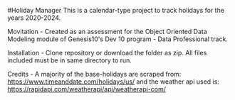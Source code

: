 #Holiday Manager
This is a calendar-type project to track holidays for the years 2020-2024.

Movitation - Created as an assessment for the Object Oriented Data Modeling 
module of Genesis10's Dev 10 program - Data Professional track.

Installation - Clone repository or download the folder as zip. All files included
must be in same directory to run.

Credits - A majority of the base-holidays are scraped from: https://www.timeanddate.com/holidays/us/ 
and the weather api used is: https://rapidapi.com/weatherapi/api/weatherapi-com/